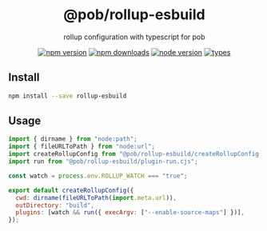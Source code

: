 <h1 align="center">
  @pob/rollup-esbuild
</h1>

<p align="center">
  rollup configuration with typescript for pob
</p>

<p align="center">
  <a href="https://npmjs.org/package/@pob/rollup-esbuild"><img src="https://img.shields.io/npm/v/@pob/rollup-esbuild.svg?style=flat-square" alt="npm version"></a>
  <a href="https://npmjs.org/package/@pob/rollup-esbuild"><img src="https://img.shields.io/npm/dw/@pob/rollup-esbuild.svg?style=flat-square" alt="npm downloads"></a>
  <a href="https://npmjs.org/package/@pob/rollup-esbuild"><img src="https://img.shields.io/node/v/@pob/rollup-esbuild.svg?style=flat-square" alt="node version"></a>
  <a href="https://npmjs.org/package/@pob/rollup-esbuild"><img src="https://img.shields.io/npm/types/@pob/rollup-esbuild.svg?style=flat-square" alt="types"></a>
</p>

## Install

```bash
npm install --save rollup-esbuild
```

## Usage

```js
import { dirname } from "node:path";
import { fileURLToPath } from "node:url";
import createRollupConfig from "@pob/rollup-esbuild/createRollupConfig.js";
import run from "@pob/rollup-esbuild/plugin-run.cjs";

const watch = process.env.ROLLUP_WATCH === "true";

export default createRollupConfig({
  cwd: dirname(fileURLToPath(import.meta.url)),
  outDirectory: "build",
  plugins: [watch && run({ execArgv: ["--enable-source-maps"] })],
});
```
